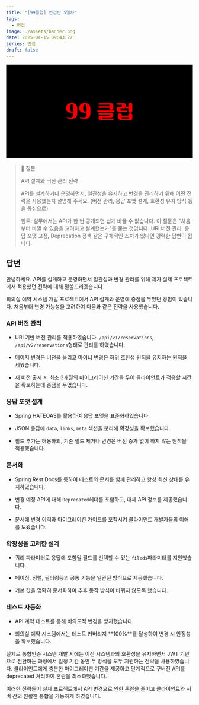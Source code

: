```yaml
---
title: "[99클럽] 면접반 5일차"
tags:
  - 면접
image: ./assets/banner.png
date: 2025-04-15 09:43:27
series: 면접
draft: false
---
```


![배너 이미지](./assets/banner.png)

> 📖 질문
>
> API 설계와 버전 관리 전략
>
> API를 설계하거나 운영하면서, 일관성을 유지하고 변경을 관리하기 위해 어떤 전략을 사용했는지 설명해 주세요. (버전 관리, 응답 포맷 설계, 호환성 유지 방식 등을 중심으로)
>
> 힌트: 실무에서는 API가 한 번 공개되면 쉽게 바꿀 수 없습니다. 이 질문은 "처음부터 바뀔 수 있음을 고려하고 설계했는가"를 묻는 것입니다. URI 버전 관리, 응답 포맷 고정, Deprecation 정책 같은 구체적인 조치가 있다면 강력한 답변이 됩니다.

## 답변

안녕하세요. API를 설계하고 운영하면서 일관성과 변경 관리를 위해 제가 실제 프로젝트에서 적용했던 전략에 대해 말씀드리겠습니다.

회의실 예약 시스템 개발 프로젝트에서 API 설계와 운영에 중점을 두었던 경험이 있습니다. 처음부터 변경 가능성을 고려하여 다음과 같은 전략을 사용했습니다.

### API 버전 관리

- URI 기반 버전 관리를 적용하였습니다. `/api/v1/reservations`, `/api/v2/reservations`형태로 관리를 하였습니다.

- 메이저 변경은 버전을 올리고 마이너 변경은 하위 호환성 원칙을 유지하는 원칙을 세웠습니다.

- 새 버전 출시 시 최소 3개월의 마이그레이션 기간을 두어 클라이언트가 적응할 시간을 확보하는데 중점을 두었습니다.

### 응답 포맷 설계

- Spring HATEOAS를 활용하여 응답 포맷을 표준화하였습니다.

- JSON 응답에 `data`, `links`, `meta` 섹션을 분리해 확장성을 확보했습니다.

- 필드 추가는 허용하되, 기존 필드 제거나 변경은 버전 증가 없이 하지 않는 원칙을 적용했습니다.

### 문서화

- Spring Rest Docs를 통하여 테스트와 문서를 함께 관리하고 항상 최신 상태를 유지하였습니다.

- 변경 예정 API에 대해 `Deprecated`헤더를 포함하고, 대체 API 정보를 제공했습니다.

- 문서에 변경 이력과 마이그레이션 가이드를 포함시켜 클라이언트 개발자들의 이해를 도왔습니다.

### 확장성을 고려한 설계

- 쿼리 파라미터로 응답에 포함될 필드를 선택할 수 있는 `fileds`파라미터를 지원했습니다.

- 페이징, 정렬, 필터링등의 공통 기능을 일관된 방식으로 제공했습니다.

- 기본 값을 명확히 문서화하여 추후 동작 방식이 바뀌지 않도록 했습니다.

### 테스트 자동화

- API 계약 테스트를 통해 비의도적 변경을 방지했습니다.

- 회의실 예약 시스템에서는 테스트 커버리지 **100%**를 달성하여 변경 시 안정성을 확보했습니다.

실제로 통합인증 시스템 개발 시에는 이전 시스템과의 호환성을 유지하면서 JWT 기반으로 전환하는 과정에서 일정 기간 동안 두 방식을 모두 지원하는 전략을 사용하였습니다. 클라이언트에게 충분한 마이그레이션 기간을 제공하고 단계적으로 구버전 API를 deprecated 처리하여 혼란을 최소화했습니다.

이러한 전략들이 실제 프로젝트에서 API 변경으로 인한 혼란을 줄이고 클라이언트와 서버 간의 원활한 통합을 가능하게 하였습니다.